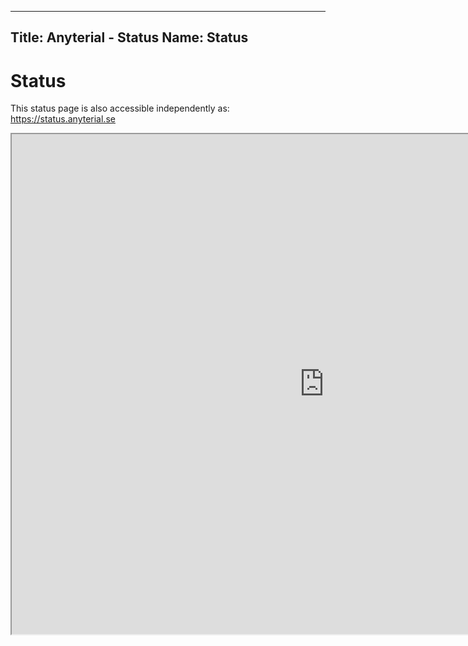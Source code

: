 -------
Title: Anyterial - Status
Name: Status
------

Status
======

This status page is also accessible independently as: https://status.anyterial.se

<iframe src="https://anyterial.betteruptime.com" width="1000" height="800"></iframe>
